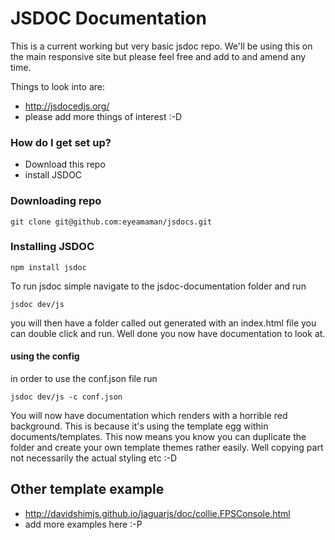 # JSDOC Documentation #

This is a current working but very basic jsdoc repo.  We'll be using this on the main responsive site but please feel free and add to and amend any time.

Things to look into are:

* http://jsdocedjs.org/
* please add more things of interest :-D


### How do I get set up? ###

* Download this repo
* install JSDOC


### Downloading repo ###

```
git clone git@github.com:eyeamaman/jsdocs.git
```


### Installing JSDOC ###

```
npm install jsdoc
```

To run jsdoc simple navigate to the jsdoc-documentation folder and run

```
jsdoc dev/js
```

you will then have a folder called out generated with an index.html file you can double click and run. Well done you now have documentation to look at.

#### using the config ####

in order to use the conf.json file run

```
jsdoc dev/js -c conf.json
```

You will now have documentation which renders with a horrible red background. This is because it's using the template egg within documents/templates.  This now means you know you can duplicate the folder and create your own template themes rather easily.  Well copying part not necessarily the actual styling etc :-D

## Other template example ##

* http://davidshimjs.github.io/jaguarjs/doc/collie.FPSConsole.html
* add more examples here :-P
